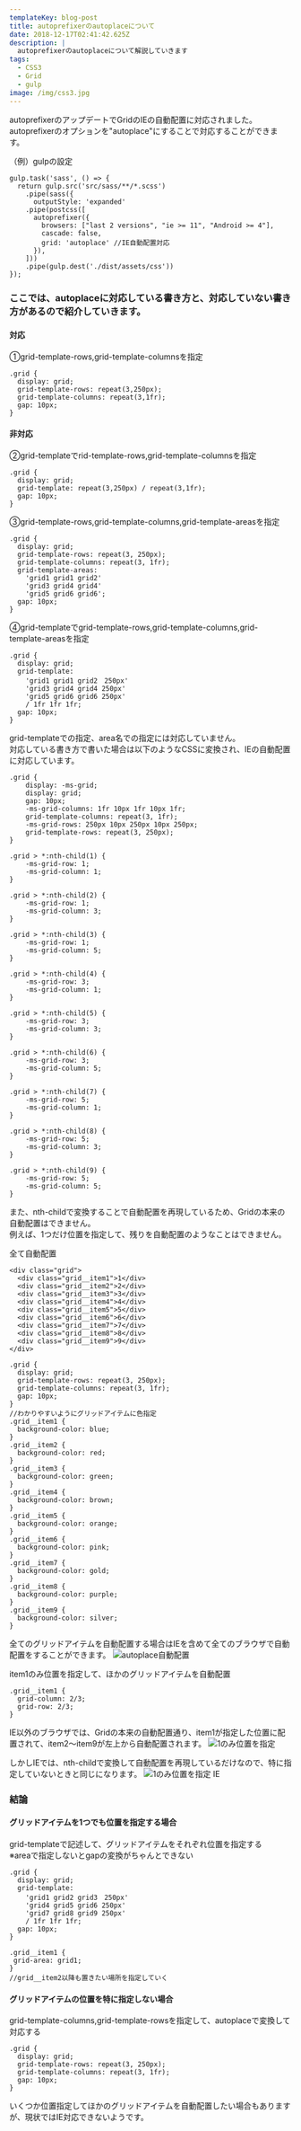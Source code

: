 ```yaml
---
templateKey: blog-post
title: autoprefixerのautoplaceについて
date: 2018-12-17T02:41:42.625Z
description: |
  autoprefixerのautoplaceについて解説していきます
tags:
  - CSS3
  - Grid
  - gulp
image: /img/css3.jpg
---
```

autoprefixerのアップデートでGridのIEの自動配置に対応されました。
autoprefixerのオプションを"autoplace"にすることで対応することができます。

（例）gulpの設定
```:javascript
gulp.task('sass', () => {
  return gulp.src('src/sass/**/*.scss')
    .pipe(sass({
      outputStyle: 'expanded'
    .pipe(postcss([
      autoprefixer({
        browsers: ["last 2 versions", "ie >= 11", "Android >= 4"],
        cascade: false,
        grid: 'autoplace' //IE自動配置対応
      }),
    ]))
    .pipe(gulp.dest('./dist/assets/css'))
});
```


### ここでは、autoplaceに対応している書き方と、対応していない書き方があるので紹介していきます。

#### 対応

①grid-template-rows,grid-template-columnsを指定
```
.grid {
  display: grid;
  grid-template-rows: repeat(3,250px);
  grid-template-columns: repeat(3,1fr);
  gap: 10px;
}
```

#### 非対応

②grid-templateでrid-template-rows,grid-template-columnsを指定
```
.grid {
  display: grid;
  grid-template: repeat(3,250px) / repeat(3,1fr);
  gap: 10px;
}
```

③grid-template-rows,grid-template-columns,grid-template-areasを指定
```
.grid {
  display: grid;
  grid-template-rows: repeat(3, 250px);
  grid-template-columns: repeat(3, 1fr);
  grid-template-areas:
    'grid1 grid1 grid2'
    'grid3 grid4 grid4'
    'grid5 grid6 grid6';
  gap: 10px;
}
```

④grid-templateでgrid-template-rows,grid-template-columns,grid-template-areasを指定
```
.grid {
  display: grid;
  grid-template:
    'grid1 grid1 grid2　250px'
    'grid3 grid4 grid4 250px'
    'grid5 grid6 grid6 250px'
    / 1fr 1fr 1fr;
  gap: 10px;
}

```

grid-templateでの指定、area名での指定には対応していません。  
対応している書き方で書いた場合は以下のようなCSSに変換され、IEの自動配置に対応しています。
```:css
.grid {
	display: -ms-grid;
	display: grid;
	gap: 10px;
	-ms-grid-columns: 1fr 10px 1fr 10px 1fr;
	grid-template-columns: repeat(3, 1fr);
	-ms-grid-rows: 250px 10px 250px 10px 250px;
	grid-template-rows: repeat(3, 250px);
}

.grid > *:nth-child(1) {
	-ms-grid-row: 1;
	-ms-grid-column: 1;
}

.grid > *:nth-child(2) {
	-ms-grid-row: 1;
	-ms-grid-column: 3;
}

.grid > *:nth-child(3) {
	-ms-grid-row: 1;
	-ms-grid-column: 5;
}

.grid > *:nth-child(4) {
	-ms-grid-row: 3;
	-ms-grid-column: 1;
}

.grid > *:nth-child(5) {
	-ms-grid-row: 3;
	-ms-grid-column: 3;
}

.grid > *:nth-child(6) {
	-ms-grid-row: 3;
	-ms-grid-column: 5;
}

.grid > *:nth-child(7) {
	-ms-grid-row: 5;
	-ms-grid-column: 1;
}

.grid > *:nth-child(8) {
	-ms-grid-row: 5;
	-ms-grid-column: 3;
}

.grid > *:nth-child(9) {
	-ms-grid-row: 5;
	-ms-grid-column: 5;
}
```
また、nth-childで変換することで自動配置を再現しているため、Gridの本来の自動配置はできません。  
例えば、1つだけ位置を指定して、残りを自動配置のようなことはできません。  

全て自動配置
```:html
<div class="grid">
  <div class="grid__item1">1</div>
  <div class="grid__item2">2</div>
  <div class="grid__item3">3</div>
  <div class="grid__item4">4</div>
  <div class="grid__item5">5</div>
  <div class="grid__item6">6</div>
  <div class="grid__item7">7</div>
  <div class="grid__item8">8</div>
  <div class="grid__item9">9</div>
</div>
```
```:scss
.grid {
  display: grid;
  grid-template-rows: repeat(3, 250px);
  grid-template-columns: repeat(3, 1fr);
  gap: 10px;
}
//わかりやすいようにグリッドアイテムに色指定
.grid__item1 {
  background-color: blue;
}
.grid__item2 {
  background-color: red;
}
.grid__item3 {
  background-color: green;
}
.grid__item4 {
  background-color: brown;
}
.grid__item5 {
  background-color: orange;
}
.grid__item6 {
  background-color: pink;
}
.grid__item7 {
  background-color: gold;
}
.grid__item8 {
  background-color: purple;
}
.grid__item9 {
  background-color: silver;
}

```
全てのグリッドアイテムを自動配置する場合はIEを含めて全てのブラウザで自動配置をすることができます。
![autoplace自動配置](/img/grid_autoplace.png)

item1のみ位置を指定して、ほかのグリッドアイテムを自動配置
```:scss
.grid__item1 {
  grid-column: 2/3;
  grid-row: 2/3;
}
```
IE以外のブラウザでは、Gridの本来の自動配置通り、item1が指定した位置に配置されて、item2～item9が左上から自動配置されます。
![1のみ位置を指定](/img/grid_autoplace01.png)

しかしIEでは、nth-childで変換して自動配置を再現しているだけなので、特に指定していないときと同じになります。
![1のみ位置を指定 IE](/img/grid_autoplace02.png)

### 結論
#### グリッドアイテムを1つでも位置を指定する場合
grid-templateで記述して、グリッドアイテムをそれぞれ位置を指定する  
※areaで指定しないとgapの変換がちゃんとできない
```:scss
.grid {
  display: grid;
  grid-template:
    'grid1 grid2 grid3　250px'
    'grid4 grid5 grid6 250px'
    'grid7 grid8 grid9 250px'
    / 1fr 1fr 1fr;
  gap: 10px;
}

.grid__item1 {
 grid-area: grid1;
}
//grid__item2以降も置きたい場所を指定していく

```

#### グリッドアイテムの位置を特に指定しない場合
grid-template-columns,grid-template-rowsを指定して、autoplaceで変換して対応する

```:scss
.grid {
  display: grid;
  grid-template-rows: repeat(3, 250px);
  grid-template-columns: repeat(3, 1fr);
  gap: 10px;
}
```
いくつか位置指定してほかのグリッドアイテムを自動配置したい場合もありますが、現状ではIE対応できないようです。
